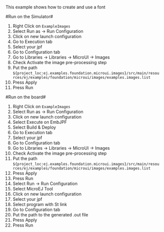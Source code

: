 This example shows how to create and use a font

#Run on the Simulator#
1. Right Click on `ExampleImages`
2. Select Run as -> Run Configuration 
3. Click on new launch configuration
4. Go to Execution tab
5. Select your jpf 
6. Go to Configuration tab
7. Go to Libraries -> Libraries -> MicroUI -> Images
8. Check Activate the image pre-processing step
9. Put the path `${project_loc:ej.examples.foundation.microui.images}/src/main/resources/ej/examples/foundation/microui/images/examples.images.list`
10. Press Apply
11. Press Run

#Run on the board#
1. Right Click on `ExampleImages`
2. Select Run as -> Run Configuration 
3. Click on new launch configuration
4. Select Execute on EmbJPF
5. Select Build & Deploy
6. Go to Execution tab
7. Select your jpf 
8. Go to Configuration tab
9. Go to Libraries -> Libraries -> MicroUI -> Images
10. Check Activate the image pre-processing step
11. Put the path `${project_loc:ej.examples.foundation.microui.images}/src/main/resources/ej/examples/foundation/microui/images/examples.images.list`
15. Press Apply
16. Press Run
17. Select Run -> Run Configuration
18. Select MicroEJ Tool
19. Click on new launch configuration
20. Select your jpf 
21. Select program with St link
22. Go to Configuration tab
23. Put the path to the generated .out file
24. Press Apply
25. Press Run

